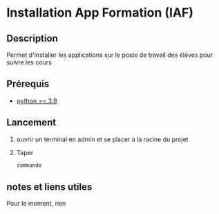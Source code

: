 # Installation App Formation (IAF)

## Description

Permet d'installer les applications sur le poste de travail des élèves pour suivre les cours

## Prérequis

- [python >= 3.9](https://www.python.org/downloads/)

## Lancement

1. ouvrir un terminal en admin et se placer à la racine du projet

2. Taper

    ```powershell
    commande
    ```

## notes et liens utiles

Pour le moment, rien
